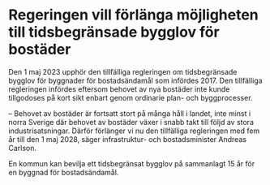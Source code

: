 # Regeringen vill förlänga möjligheten till tidsbegränsade bygglov för bostäder

Den 1 maj 2023 upphör den tillfälliga regleringen om tidsbegränsade bygglov för byggnader för bostadsändamål som infördes 2017\. Den tillfälliga regleringen infördes eftersom behovet av nya bostäder inte kunde tillgodoses på kort sikt enbart genom ordinarie plan\- och byggprocesser.

– Behovet av bostäder är fortsatt stort på många håll i landet, inte minst i norra Sverige där behovet av bostäder växer i snabb takt till följd av stora industrisatsningar. Därför förlänger vi nu den tillfälliga regleringen med fem år till den 1 maj 2028, säger infrastruktur\- och bostadsminister Andreas Carlson.

En kommun kan bevilja ett tidsbegränsat bygglov på sammanlagt 15 år för en byggnad för bostadsändamål.
